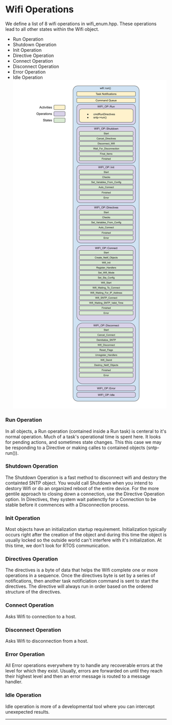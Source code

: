 # Wifi Operations
We define a list of 8 wifi operations in wifi_enum.hpp.  These operations lead to all other states within the Wifi object.
* Run Operation
* Shutdown Operation
* Init Operation
* Directive Operation
* Connect Operation
* Disconnect Operation
* Error Operation
* Idle Operation  
![Wifi Operations](./drawings/wifi_operations_block.svg)
### Run Operation
In all objects, a Run operation (contained inside a Run task) is centeral to it's normal operation.  Much of a task's operational time is spent here.  It looks for pending actions, and sometimes state changes.  This this case we may be responding to a Directive or making calles to contained objects (sntp-run()).

### Shutdown Operation
The Shutdown Operation is a fast method to disconnect wifi and destory the containted SNTP object.  You would call Shutdown when you intend to destory Wifi or do an organized reboot of the entire device.  For the more gentile approach to closing down a connection, use the Directive Operation option.  In Directives, they system wait patienctly for a Connection to be stable before it commences with a Disconnection process.

### Init Operation
Most objects have an initialization startup requirement.  Initialization typically occurs right after the creation of the object and during this time the object is usually locked so the outside world can't interfere with it's initialization.   At this time, we don't look for RTOS communication.

### Directives Operation
The directives is a byte of data that helps the Wifi complete one or more operations in a sequence.  Once the directives byte is set by a series of notifications, then another task notificiation command is sent to start the directives.  The directive will always run in order based on the ordered structure of the directives.

### Connect Operation
Asks Wifi to connection to a host.  

### Disconnect Operation
Asks Wifi to disconnection from a host.

### Error Operation
All Error operations everywhere try to handle any recoverable errors at the level for which they exist.  Usually, errors are forwarded on until they reach their highest level and then an error message is routed to a message handler.

### Idle Operation
Idle operation is more of a developmental tool where you can intercept unexepected results.
___  